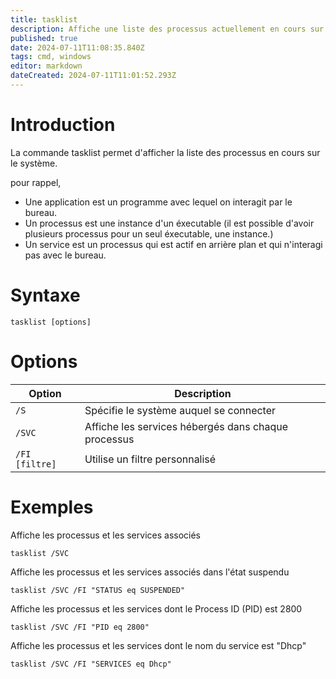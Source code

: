 ```yaml
---
title: tasklist
description: Affiche une liste des processus actuellement en cours sur un ordinateur local ou un ordinateur distant
published: true
date: 2024-07-11T11:08:35.840Z
tags: cmd, windows
editor: markdown
dateCreated: 2024-07-11T11:01:52.293Z
---
```


# Introduction

La commande tasklist permet d'afficher la liste des processus en cours sur le système.

pour rappel,

- Une application est un programme avec lequel on interagit par le bureau.
- Un processus est une instance d'un éxecutable (il est possible d'avoir plusieurs processus pour un seul éxecutable, une instance.)
- Un service est un processus qui est actif en arrière plan et qui n'interagi pas avec le bureau.

# Syntaxe

`tasklist [options]`

# Options

| Option         | Description                                         |
| -------------- | --------------------------------------------------- |
| `/S`           | Spécifie le système auquel se connecter             |
| `/SVC`         | Affiche les services hébergés dans chaque processus |
| `/FI [filtre]` | Utilise un filtre personnalisé                      |

# Exemples

Affiche les processus et les services associés

`tasklist /SVC`

Affiche les processus et les services associés dans l'état suspendu

`tasklist /SVC /FI "STATUS eq SUSPENDED"`

Affiche les processus et les services dont le Process ID (PID) est 2800

`tasklist /SVC /FI "PID eq 2800"`

Affiche les processus et les services dont le nom du service est "Dhcp"

`tasklist /SVC /FI "SERVICES eq Dhcp"`
